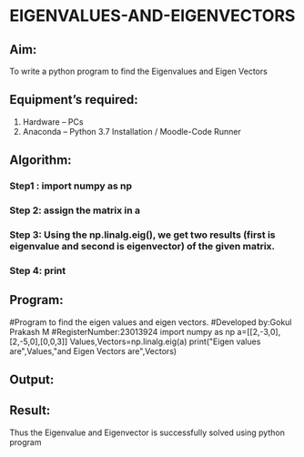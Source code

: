 # EIGENVALUES-AND-EIGENVECTORS
## Aim:
To write a python program to find the Eigenvalues and Eigen Vectors
## Equipment’s required:
1. 	Hardware – PCs
2. 	Anaconda – Python 3.7 Installation / Moodle-Code Runner
## Algorithm:
### Step1 : import numpy as np
### Step 2: assign the matrix in a
### Step 3: Using the np.linalg.eig(),  we get two results (first is eigenvalue and second is eigenvector) of the given matrix.
### Step 4: print

## Program:
#Program to find the eigen values and eigen vectors.
#Developed by:Gokul Prakash M
#RegisterNumber:23013924
import numpy as np
a=[[2,-3,0],[2,-5,0],[0,0,3]]
Values,Vectors=np.linalg.eig(a)
print("Eigen values are",Values,"and Eigen Vectors are",Vectors)

## Output:
## Result:
Thus the Eigenvalue and Eigenvector is successfully solved using python program
